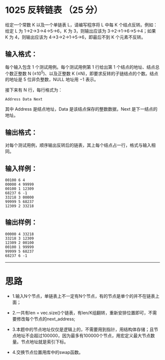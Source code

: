 #	1025 反转链表 （25 分）

给定一个常数 K 以及一个单链表 L，请编写程序将 L 中每 K 个结点反转。例如：给定 L 为 1→2→3→4→5→6，K 为 3，则输出应该为 3→2→1→6→5→4；如果 K 为 4，则输出应该为 4→3→2→1→5→6，即最后不到 K 个元素不反转。

##	输入格式：
每个输入包含 1 个测试用例。每个测试用例第 1 行给出第 1 个结点的地址、结点总个数正整数 N (≤10<sup>5</sup>)、以及正整数 K (≤N)，即要求反转的子链结点的个数。结点的地址是 5 位非负整数，NULL 地址用 −1 表示。

接下来有 N 行，每行格式为：
```
Address Data Next
```
其中 Address 是结点地址，Data 是该结点保存的整数数据，Next 是下一结点的地址。

##	输出格式：

对每个测试用例，顺序输出反转后的链表，其上每个结点占一行，格式与输入相同。

##	输入样例：
```
00100 6 4
00000 4 99999
00100 1 12309
68237 6 -1
33218 3 00000
99999 5 68237
12309 2 33218
```
##	输出样例：
```
00000 4 33218
33218 3 12309
12309 2 00100
00100 1 99999
99999 5 68237
68237 6 -1
```
___

#	思路

*	1.输入N个节点，单链表上不一定有N个节点，有的节点是单个的并不在链表上面；

*	2.一共有len = vec.size()个链表，有len/K组翻转，重新安排位置即可，不需要修改每个节点的next_address;

*	3.本题中的节点地址仅仅是逻辑上的，不需要用到指针，用结构体存储；且节点地址不会超过100000，因为最多有100000个节点，用宏定义最大节点数量。节点地址就是索引下标。

*	4.交换节点位置用<algorithm>库中的swap函数。